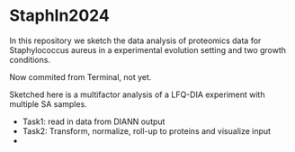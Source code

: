 # StaphIn2024
In this repository we sketch the data analysis of proteomics data for Staphylococcus aureus in a experimental evolution setting and two growth conditions.

Now commited from Terminal, not yet.


Sketched here is a multifactor analysis of a LFQ-DIA experiment with multiple SA samples.

* Task1: read in data from DIANN output
* Task2: Transform, normalize, roll-up to proteins and visualize input
* 

